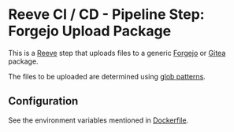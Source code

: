# Reeve CI / CD - Pipeline Step: Forgejo Upload Package

This is a [Reeve](https://github.com/reeveci/reeve) step that uploads files to a generic [Forgejo](https://forgejo.org) or [Gitea](https://gitea.com) package.

The files to be uploaded are determined using [glob patterns](https://pkg.go.dev/github.com/bmatcuk/doublestar/v4#Match).

## Configuration

See the environment variables mentioned in [Dockerfile](Dockerfile).
